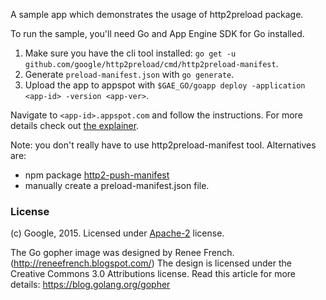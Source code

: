A sample app which demonstrates the usage of http2preload package.

To run the sample, you'll need Go and App Engine SDK for Go installed.

1. Make sure you have the cli tool installed:
   `go get -u github.com/google/http2preload/cmd/http2preload-manifest`.
2. Generate `preload-manifest.json` with `go generate`.
3. Upload the app to appspot with `$GAE_GO/goapp deploy -application <app-id> -version <app-ver>`.

Navigate to `<app-id>.appspot.com` and follow the instructions.
For more details check out [the explainer](https://github.com/GoogleChrome/http2push-gae/blob/master/EXPLAINER.md).

Note: you don't really have to use http2preload-manifest tool. Alternatives are:

- npm package [http2-push-manifest](https://www.npmjs.com/package/http2-push-manifest)
- manually create a preload-manifest.json file.

### License

(c) Google, 2015. Licensed under [Apache-2](../LICENSE) license.

The Go gopher image was designed by Renee French. (http://reneefrench.blogspot.com/)
The design is licensed under the Creative Commons 3.0 Attributions license.
Read this article for more details: https://blog.golang.org/gopher
